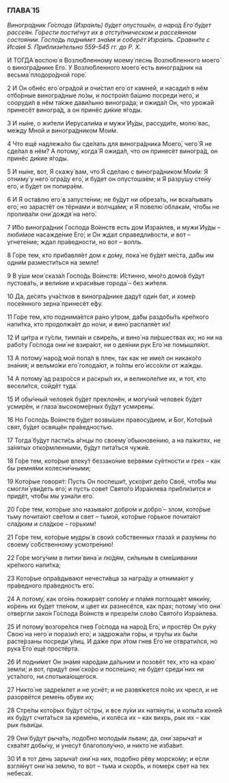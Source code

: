 ### ГЛАВА́ 15

_Виногра́дник Го́спода (Изра́иль) бу́дет опустошён, а наро́д Его́ бу́дет рассе́ян. Го́рести пости́гнут их в отсту́пническом и рассе́янном состоя́нии. Госпо́дь подни́мет зна́мя и соберёт Изра́иль. Сравни́те с Иса́ия 5. Приблизи́тельно 559–545 гг. до Р. Х._

И ТОГДА́ воспою́ я Возлю́бленному моему́ песнь Возлю́бленного моего́ о виногра́днике Его́. У Возлю́бленного моего́ есть виногра́дник на весьма́ плодоро́дной горе́.

2 И Он обнёс его́ огра́дой и очи́стил его́ от камне́й, и насади́л в нём отбо́рные виногра́дные ло́зы, и постро́ил ба́шню посреди́ него́, и сооруди́л в нём та́кже дави́льню виногра́да; и ожида́л Он, что урожа́й принесёт виногра́д, а он принёс ди́кие я́годы.

3 И ны́не, о жи́тели Иерусали́ма и мужи́ Иу́ды, рассуди́те, молю́ вас, ме́жду Мной и виногра́дником Мои́м.

4 Что ещё надлежа́ло бы сде́лать для виногра́дника Моего́, чего́ Я не сде́лал в нём? А потому́, когда́ Я ожида́л, что он принесёт виногра́д, он принёс ди́кие я́годы.

5 И ны́не, вот, Я скажу́ вам, что Я сде́лаю с виногра́дником Мои́м: Я отниму́ у него́ огра́ду его́, и бу́дет он опустоша́ем; и Я разру́шу сте́ну его́, и бу́дет он попира́ем.

6 И Я оста́влю его́ в запусте́нии; не бу́дут ни обреза́ть, ни вска́пывать его́; но зарастёт он тёрнами и волчца́ми; и Я повелю́ облака́м, что́бы не пролива́ли они́ дождя́ на него́.

7 И́бо виногра́дник Господа Во́инств есть дом Изра́илев, и мужи́ Иу́ды – люби́мое насажде́ние Его́; и Он ждал справедли́вости, и вот – угнете́ние; ждал пра́ведности, но вот – вопль.

8 Го́ре тем, кто прибавля́ет дом к до́му, пока́ не бу́дет ме́ста, да́бы им одни́м размести́ться на земле́!

9 В у́ши мои́ сказа́л Госпо́дь Во́инств: И́стинно, мно́го домо́в бу́дут пустова́ть, и вели́кие и краси́вые города́ – без жи́теля.

10 Да, де́сять уча́стков в виногра́днике даду́т оди́н бат, и хоме́р посе́янного зерна́ принесёт е́фу.

11 Го́ре тем, кто поднима́ется ра́но у́тром, да́бы раздобы́ть кре́пкого напи́тка, кто продолжа́ет до но́чи, и вино́ распаля́ет их!

12 И ци́тра и гу́сли, тимпа́н и свире́ль, и вино́ на пи́ршествах их; но ни на рабо́ту Го́спода они́ не взира́ют, ни о дея́нии рук Его́ не помышля́ют.

13 А потому́ наро́д мой попа́л в плен, так как не име́л он никако́го зна́ния; и вельмо́жи его́ голода́ют, и то́лпы его́ иссо́хли от жа́жды.

14 А потому́ ад разро́сся и раскры́л их, и великоле́пие их, и тот, кто весели́тся, сойдёт туда́.

15 И обы́чный челове́к бу́дет преклонён, и могу́чий челове́к бу́дет усмирён, и глаза́ высокоме́рных бу́дут усмирены́.

16 Но Госпо́дь Во́инств бу́дет возвы́шен правосу́дием, и Бог, Кото́рый свят, бу́дет освящён пра́ведностью.

17 Тогда́ бу́дут пасти́сь а́гнцы по своему́ обыкнове́нию, а на па́житях, не за́нятых отко́рмленными, бу́дут пита́ться чужи́е.

18 Го́ре тем, кото́рые влеку́т беззако́ние ве́рвями су́етности и грех – как бы ремня́ми колесни́чными;

19 Кото́рые говоря́т: Пусть Он поспеши́т, уско́рит де́ло Своё, что́бы мы смогли́ уви́деть его́; и пусть сове́т Свято́го Изра́илева прибли́зится и придёт, что́бы мы узна́ли его́.

20 Го́ре тем, кото́рые зло называ́ют добро́м и добро́ – злом, кото́рые тьму почита́ют све́том и свет – тьмой, кото́рые го́рькое почита́ют сла́дким и сла́дкое – го́рьким!

21 Го́ре тем, кото́рые мудры́ в свои́х со́бственных глаза́х и разу́мны по своему́ со́бственному усмотре́нию!

22 Го́ре могу́чим в питии́ вина́ и лю́дям, си́льным в сме́шивании кре́пкого напи́тка;

23 Кото́рые опра́вдывают нечести́вца за награ́ду и отнима́ют у пра́ведного пра́ведность его́.

24 А потому́, как ого́нь пожира́ет соло́му и пла́мя поглоща́ет мяки́ну, ко́рень их бу́дет тле́ном, и цвет их разнесётся, как прах; потому́ что они́ отве́ргли зако́н Го́спода Во́инств и презре́ли сло́во Свято́го Изра́илева.

25 И потому́ возгоре́лся гнев Го́спода на наро́д Его́, и простёр Он ру́ку Свою́ на него́ и порази́л его́; и задрожа́ли го́ры, и тру́пы их бы́ли расте́рзаны посреди́ у́лиц. И да́же при э́том гнев Его́ не отврати́лся, но рука́ Его́ ещё простёрта.

26 И подни́мет Он зна́мя наро́дам да́льним и позовёт тех, кто на краю́ земли́; и вот, приду́т они́ ско́ро и поспе́шно; не бу́дет среди́ них ни уста́лого, ни спотыка́ющегося.

27 Никто́ не задре́млет и не уснёт; и не развя́жется по́яс их чресл, и не разорвётся реме́нь о́буви их;

28 Стре́лы кото́рых бу́дут о́стры, и все лу́ки их натя́нуты, и копы́та коне́й их бу́дут счита́ться за креме́нь, и колёса их – как вихрь, рык их – как рык льви́цы.

29 Они́ бу́дут рыча́ть, подо́бно молоды́м львам; да, они́ зарыча́т и схва́тят добы́чу, и унесу́т благополу́чно, и никто́ не изба́вит.

30 И в тот день зарыча́т они́ на них, подо́бно рёву морско́му; и е́сли взгля́нут они́ на зе́млю, то вот – тьма и скорбь, и поме́рк свет на тех небеса́х.
